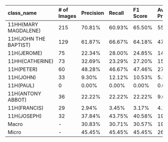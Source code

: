 | class_name            | # of Images   | Precision   | Recall   | F1 Score   | Average Precision   |
|:----------------------|:--------------|:------------|:---------|:-----------|:--------------------|
| 11HH(MARY MAGDALENE)  | 215           | 70.81%      | 60.93%   | 65.50%     | 55.46%              |
| 11H(JOHN THE BAPTIST) | 129           | 61.87%      | 66.67%   | 64.18%     | 47.55%              |
| 11H(JEROME)           | 75            | 22.34%      | 28.00%   | 24.85%     | 14.17%              |
| 11HH(CATHERINE)       | 73            | 32.69%      | 23.29%   | 27.20%     | 15.82%              |
| 11H(PETER)            | 60            | 48.28%      | 46.67%   | 47.46%     | 27.22%              |
| 11H(JOHN)             | 33            | 9.30%       | 12.12%   | 10.53%     | 5.38%               |
| 11H(PAUL)             | 0             | 0.00%       | 0.00%    | 0.00%      | 0.00%               |
| 11H(ANTONY ABBOT)     | 36            | 22.22%      | 22.22%   | 22.22%     | 9.04%               |
| 11H(FRANCIS)          | 29            | 2.94%       | 3.45%    | 3.17%      | 4.21%               |
| 11H(JOSEPH)           | 32            | 37.84%      | 43.75%   | 40.58%     | 19.19%              |
| Macro                 | -             | 30.83%      | 30.71%   | 30.57%     | 19.81%              |
| Micro                 | -             | 45.45%      | 45.45%   | 45.45%     | 26.12%              |